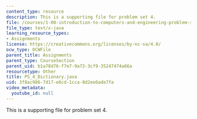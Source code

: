 ```yaml
---
content_type: resource
description: This is a supporting file for problem set 4.
file: /courses/1-00-introduction-to-computers-and-engineering-problem-solving-spring-2012/3f8ac9867d17e6cd1cca0d2ee6ade7fa_PS_4_Dictionary.java
file_type: text/x-java
learning_resource_types:
- Assignments
license: https://creativecommons.org/licenses/by-nc-sa/4.0/
ocw_type: OCWFile
parent_title: Assignments
parent_type: CourseSection
parent_uid: b1a78d76-f7e7-9a73-3cf9-35247474a66a
resourcetype: Other
title: PS_4_Dictionary.java
uid: 3f8ac986-7d17-e6cd-1cca-0d2ee6ade7fa
video_metadata:
  youtube_id: null
---
```

This is a supporting file for problem set 4.